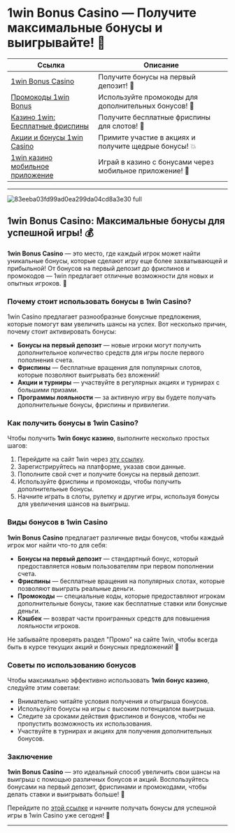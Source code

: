 # 1win Bonus Casino — Получите максимальные бонусы и выигрывайте! 🎉

| **Ссылка**                                | **Описание**             |
|-------------------------------------------|--------------------------|
| [1win Bonus Casino](https://brandplay.link/6F5VqbyZ) | Получите бонусы на первый депозит! 💸 |
| [Промокоды 1win Bonus](https://brandplay.link/6F5VqbyZ) | Используйте промокоды для дополнительных бонусов! 🎁 |
| [Казино 1win: Бесплатные фриспины](https://brandplay.link/6F5VqbyZ) | Получите бесплатные фриспины для слотов! 🎰 |
| [Акции и бонусы 1win Casino](https://brandplay.link/6F5VqbyZ) | Примите участие в акциях и получите щедрые бонусы! 💥 |
| [1win казино мобильное приложение](https://brandplay.link/6F5VqbyZ) | Играй в казино с бонусами через мобильное приложение! 📱 |

---
![83eeba03fd99ad0ea299da04cd8a3e30 full](https://github.com/user-attachments/assets/56d8d762-f08a-4406-803c-918494ba7b4e)

## 1win Bonus Casino: Максимальные бонусы для успешной игры! 💰

**1win Bonus Casino** — это место, где каждый игрок может найти уникальные бонусы, которые сделают игру еще более захватывающей и прибыльной! От бонусов на первый депозит до фриспинов и промокодов — 1win предлагает отличные возможности для новых и опытных игроков. 🎰

### Почему стоит использовать бонусы в 1win Casino?

1win Casino предлагает разнообразные бонусные предложения, которые помогут вам увеличить шансы на успех. Вот несколько причин, почему стоит активировать бонусы:

- **Бонусы на первый депозит** — новые игроки могут получить дополнительное количество средств для игры после первого пополнения счета.
- **Фриспины** — бесплатные вращения для популярных слотов, которые позволяют выигрывать без вложений!
- **Акции и турниры** — участвуйте в регулярных акциях и турнирах с большими призами.
- **Программы лояльности** — за активную игру вы будете получать дополнительные бонусы, фриспины и привилегии.

### Как получить бонусы в 1win Casino?

Чтобы получить **1win бонус казино**, выполните несколько простых шагов:

1. Перейдите на сайт 1win через [эту ссылку](https://brandplay.link/6F5VqbyZ).
2. Зарегистрируйтесь на платформе, указав свои данные.
3. Пополните свой счет и получите бонусы на первый депозит.
4. Используйте фриспины и промокоды, чтобы получить дополнительные бонусы.
5. Начните играть в слоты, рулетку и другие игры, используя бонусы для увеличения шансов на выигрыш.

### Виды бонусов в 1win Casino

**1win Bonus Casino** предлагает различные виды бонусов, чтобы каждый игрок мог найти что-то для себя:

- **Бонусы на первый депозит** — стандартный бонус, который предоставляется новым пользователям при первом пополнении счета.
- **Фриспины** — бесплатные вращения на популярных слотах, которые позволяют выиграть реальные деньги.
- **Промокоды** — специальные коды, которые предоставляют игрокам дополнительные бонусы, такие как бесплатные ставки или бонусные деньги.
- **Кэшбек** — возврат части проигранных средств для повышения лояльности игроков.

Не забывайте проверять раздел "Промо" на сайте 1win, чтобы всегда быть в курсе текущих акций и бонусных предложений! 🎁

### Советы по использованию бонусов

Чтобы максимально эффективно использовать **1win бонус казино**, следуйте этим советам:

- Внимательно читайте условия получения и отыгрыша бонусов.
- Используйте бонусы на игры с высоким потенциалом выигрыша.
- Следите за сроками действия фриспинов и бонусов, чтобы не пропустить возможность их использования.
- Участвуйте в турнирах и акциях для получения дополнительных бонусов.

### Заключение

**1win Bonus Casino** — это идеальный способ увеличить свои шансы на выигрыш с помощью различных бонусов и акций. Воспользуйтесь бонусами на первый депозит, фриспинами и промокодами, чтобы делать ставки и выигрывать больше! 💸

Перейдите по [этой ссылке](https://brandplay.link/6F5VqbyZ) и начните получать бонусы для успешной игры в 1win Casino уже сегодня! 🎉

---

